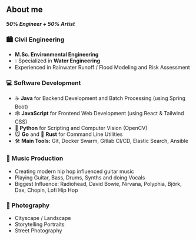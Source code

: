 ## About me

***50% Engineer + 50% Artist***

### :cityscape: Civil Engineering

- **M.Sc. Environmental Engineering**
- :droplet: Specialized in **Water Engineering**
- Experienced in Rainwater Runoff / Flood Modeling and Risk Assessment


### :computer: Software Development

- :coffee: **Java** for Backend Development and Batch Processing (using Spring Boot)
- :spider_web: **JavaScript** for Frontend Web Development (using React & Tailwind CSS)
- :snake: **Python** for Scripting and Computer Vision (OpenCV)
- :mouse: **Go** and :crab: **Rust** for Command Line Utilities
- :hammer_and_wrench: **Main Tools:** Git, Docker Swarm, Gitlab CI/CD, Elastic Search, Ansible


### :musical_note: Music Production

- Creating modern hip hop influenced guitar music
- Playing Guitar, Bass, Drums, Synths and doing Vocals
- Biggest Influence: Radiohead, David Bowie, Nirvana, Polyphia, Björk, Dax, Chopin, Lofi Hip Hop


### :camera_flash: Photography

- Cityscape / Landscape
- Storytelling Portraits
- Street Photography
